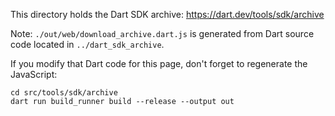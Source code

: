 This directory holds the Dart SDK archive: https://dart.dev/tools/sdk/archive

Note: `./out/web/download_archive.dart.js` is generated from Dart source code located in `../dart_sdk_archive`.

If you modify that Dart code for this page, don't forget to regenerate
the JavaScript:

    cd src/tools/sdk/archive
    dart run build_runner build --release --output out
